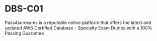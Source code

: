 # DBS-C01
Pass4surexams is a reputable online platform that offers the latest and updated AWS Certified Database - Specialty Exam Dumps with a 100% Passing Guarantee
